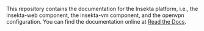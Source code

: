 This repository contains the documentation for the Insekta platform, i.e., the insekta-web component, the insekta-vm component, and the openvpn configuration. You can find the documentation online at [Read the Docs](https://insekta.readthedocs.io/en/latest/).